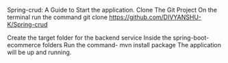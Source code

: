 Spring-crud: A Guide to Start the application.
Clone The Git Project
On the terminal run the command git clone https://github.com/DIVYANSHU-K/Spring-crud

Create the target folder for the backend service
Inside the spring-boot-ecommerce folders Run the command-
mvn install package
The application will be up and running.
